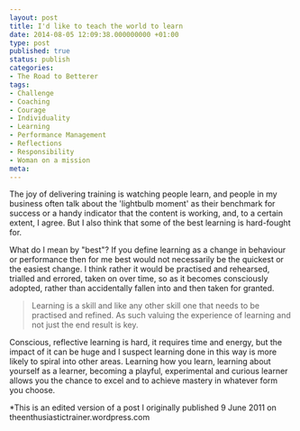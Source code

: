 ```yaml
---
layout: post
title: I'd like to teach the world to learn
date: 2014-08-05 12:09:38.000000000 +01:00
type: post
published: true
status: publish
categories:
- The Road to Betterer
tags:
- Challenge
- Coaching
- Courage
- Individuality
- Learning
- Performance Management
- Reflections
- Responsibility
- Woman on a mission
meta:
---
```

<p>The joy of delivering training is watching people learn, and people in my business often talk about the 'lightbulb moment' as their benchmark for success or a handy indicator that the content is working, and, to a certain extent, I agree. But I also think that some of the best learning is hard-fought for.</p>
<p>What do I mean by "best"? If you define learning as a change in behaviour or performance then for me best would not necessarily be the quickest or the easiest change. I think rather it would be practised and rehearsed, trialled and errored, taken on over time, so as it becomes consciously adopted, rather than accidentally fallen into and then taken for granted.</p>
<blockquote><p>Learning is a skill and like any other skill one that needs to be practised and refined. As such valuing the experience of learning and not just the end result is key.</p></blockquote>
<p>Conscious, reflective learning is hard, it requires time and energy, but the impact of it can be huge and I suspect learning done in this way is more likely to spiral into other areas. Learning how you learn, learning about yourself as a learner, becoming a playful, experimental and curious learner allows you the chance to excel and to achieve mastery in whatever form you choose.</p>
<p>*This is an edited version of a post I originally published 9 June 2011 on theenthusiastictrainer.wordpress.com</p>
